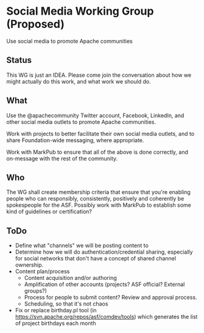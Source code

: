 # Social Media Working Group (Proposed)

Use social media to promote Apache communities

## Status

This WG is just an IDEA. Please come join the conversation about how we
might actually do this work, and what work we should do.

## What

Use the @apachecommunity Twitter account, Facebook, LinkedIn, and other
social media outlets to promote Apache communities.

Work with projects to better facilitate their own social media outlets,
and to share Foundation-wide messaging, where appropriate.

Work with MarkPub to ensure that all of the above is done correctly, and
on-message with the rest of the community.

## Who

The WG shall create membership criteria that ensure that you're enabling
people who can responsibly, consistently, positively and coherently be
spokespeople for the ASF. Possibly work with MarkPub to establish some
kind of guidelines or certification?

## ToDo

* Define what "channels" we will be posting content to
* Determine how we will do authentication/credential sharing, especially
  for social networks that don't have a concept of shared channel
  ownership.
* Content plan/process
    * Content acquisition and/or authoring
    * Amplification of other accounts (projects? ASF official? External
      groups?)
    * Process for people to submit content? Review and approval process.
    * Scheduling, so that it's not chaos
* Fix or replace birthday.pl tool (in
  https://svn.apache.org/repos/asf/comdev/tools) which generates the
  list of project birthdays each month

